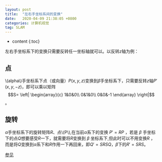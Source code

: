 ```yaml
---
layout: post
title:  "左右手坐标系间的变换"
date:   2020-04-09 21:38:05 +0800
categories: 计算机视觉
tag: SLAM
---
```


* content
{:toc}

左右手坐标系下的变换只需要反转任一坐标轴就可以。以反转$z$轴为例：
## 点
\\(alpha\\)手坐标系下点（或向量）$P(x,y,z)$变换到$\beta$手坐标系下，只需要反转$z$轴$P'(x,y,-z)$，即可以乘以矩阵
$$S= \left|
\begin{array}{c}
1&0&0\\
0&1&0\\
0&0&-1
\end{array}
\right|$$。

## 旋转
$\alpha$手坐标系下的旋转矩阵$R$、点\\(P\\),在当前$\alpha$系下的变换 $P'=RP$ ，若是 $\beta$ 手坐标下的点$Q$想要感受$R$一下，就需要将$R$变换到 $\beta$ 坐标系下,但此时可以不用变换$R$ ，而是将$Q$变换到$\alpha$系下和$R$作用一下再回来，即$Q'=SRSQ$，$\beta$下的$R'=SRS$。

[参见](https://github.com/ichangjian/ichangjian.github.io/blob/master/paper/left-handed_to_right-handed.pdf)